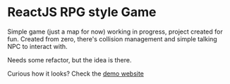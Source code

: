 # ReactJS RPG style Game


Simple game (just a map for now) working in progress, project created for fun. 
Created from zero, there's collision management and simple talking NPC to interact with.

Needs some refactor, but the idea is there.

Curious how it looks? Check the [demo website](https://react-game-rpg.netlify.app/) 
